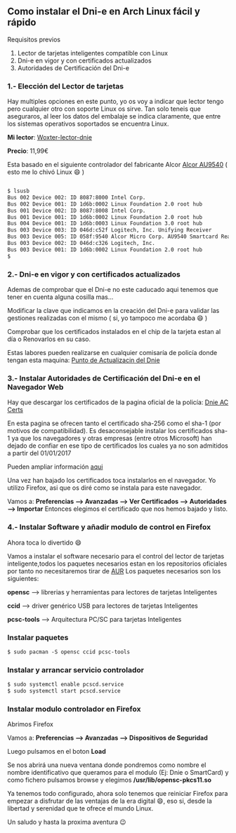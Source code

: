 ## Como instalar el Dni-e en Arch Linux fácil y rápido

Requisitos previos

1. Lector de tarjetas inteligentes compatible con Linux
2. Dni-e en vigor y con certificados actualizados
3. Autoridades de Certificación del Dni-e

### 1.- Elección del Lector de tarjetas

Hay multiples opciones en este punto, yo os voy a indicar que lector tengo pero cualquier otro con soporte Linux os sirve.
Tan solo teneis que aseguraros, al leer los datos del embalaje se indica claramente, que entre los sistemas operativos soportados se encuentra Linux.

**Mi lector**: [Woxter-lector-dnie](http://woxter.es/esp/es/perifericos-pc-/79-woxter-lector-dni-electrnico-8435089008814.html#)

**Precio**: 11,99€

Esta basado en el siguiente controlador del fabricante Alcor [Alcor AU9540](http://www.alcormicro.com/en_content/c_product/product_01b.php?CategoryID=4&IndexID=4) ( esto me lo chivó Linux :smile: )

```bash

$ lsusb
Bus 002 Device 002: ID 8087:8000 Intel Corp. 
Bus 002 Device 001: ID 1d6b:0002 Linux Foundation 2.0 root hub
Bus 001 Device 002: ID 8087:8008 Intel Corp. 
Bus 001 Device 001: ID 1d6b:0002 Linux Foundation 2.0 root hub
Bus 004 Device 001: ID 1d6b:0003 Linux Foundation 3.0 root hub
Bus 003 Device 003: ID 046d:c52f Logitech, Inc. Unifying Receiver
Bus 003 Device 005: ID 058f:9540 Alcor Micro Corp. AU9540 Smartcard Reader
Bus 003 Device 002: ID 046d:c326 Logitech, Inc. 
Bus 003 Device 001: ID 1d6b:0002 Linux Foundation 2.0 root hub
$

```

### 2.- Dni-e en vigor y con certificados actualizados

Ademas de comprobar que el Dni-e no este caducado aqui tenemos que tener en cuenta alguna cosilla mas...

Modificar la clave que indicamos en la creación del Dni-e para validar las gestiones realizadas con el mismo ( si, yo tampoco me acordaba :smile: )

Comprobar que los certificados instalados en el chip de la tarjeta estan al día o Renovarlos en su caso.

Estas labores pueden realizarse en cualquier comisaría de policía donde tengan esta maquina: [Punto de Actualizacin del Dnie](https://www.dnielectronico.es/img/PAD.jpg)

### 3.- Instalar Autoridades de Certificación del Dni-e en el Navegador Web

Hay que descargar los certificados de la pagina oficial de la policía: [Dnie AC Certs](https://www.dnielectronico.es/PortalDNIe/PRF1_Cons02.action?pag=REF_077)

En esta pagina se ofrecen tanto el certificado sha-256 como el sha-1 (por motivos de compatibilidad).
Es desaconsejable instalar los certificados sha-1 ya que los navegadores y otras empresas (entre otros Microsoft) han dejado de confiar en ese tipo de certificados los cuales ya no son admitidos a partir del 01/01/2017

Pueden ampliar información [aqui](https://www.tbs-certificates.co.uk/FAQ/en/microsoft_depreciation_sha1.html)

Una vez han bajado los certificados toca instalarlos en el navegador. Yo utilizo Firefox, asi que os diré como se instala para este navegador.

Vamos a: **Preferencias --> Avanzadas --> Ver Certificados --> Autoridades --> Importar**
Entonces elegimos el certificado que nos hemos bajado y listo.

### 4.- Instalar Software y añadir modulo de control en Firefox

Ahora toca lo divertido :smile:

Vamos a instalar el software necesario para el control del lector de tarjetas inteligente,todos los paquetes necesarios estan en los repositorios oficiales por tanto no necesitaremos tirar de [AUR](https://aur.archlinux.org/)
Los paquetes necesarios son los siguientes:

**opensc**     --> librerias y herramientas para lectores de tarjetas Inteligentes

**ccid**       --> driver genérico USB para lectores de tarjetas Inteligentes

**pcsc-tools** --> Arquitectura PC/SC para tarjetas Inteligentes

### Instalar paquetes
```markdown
$ sudo pacman -S opensc ccid pcsc-tools
```

### Instalar y arrancar servicio controlador
```markdown
$ sudo systemctl enable pcscd.service
$ sudo systemctl start pcscd.service
```

### Instalar modulo controlador en Firefox

Abrimos Firefox

Vamos a: **Preferencias --> Avanzadas --> Dispositivos de Seguridad**

Luego pulsamos en el boton **Load**

Se nos abrirá una nueva ventana donde pondremos como nombre el nombre identificativo que queramos para el modulo (Ej: Dnie o SmartCard) y como fichero pulsamos browse y elegimos **/usr/lib/opensc-pkcs11.so**

Ya tenemos todo configurado, ahora solo tenemos que reiniciar Firefox para empezar a disfrutar de las ventajas de la era digital :smile:, eso si, desde la libertad y serenidad que te ofrece el mundo Linux.

Un saludo y hasta la proxima aventura :wink:
